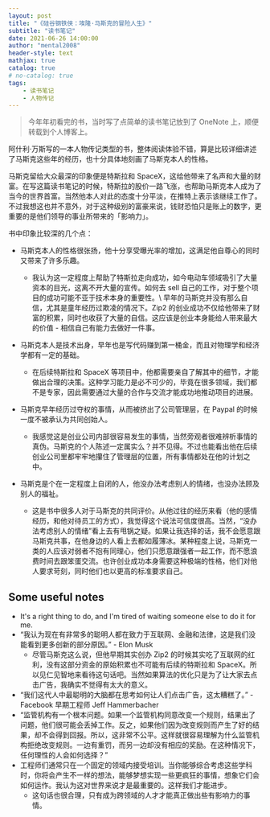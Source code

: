 ```yaml
---
layout: post
title: "《硅谷钢铁侠：埃隆·马斯克的冒险人生》"
subtitle: "读书笔记"
date: 2021-06-26 14:00:00
author: "mental2008"
header-style: text
mathjax: true
catalog: true
# no-catalog: true
tags:
    - 读书笔记
    - 人物传记
---
```


> 今年年初看完的书，当时写了点简单的读书笔记放到了 OneNote 上，顺便转载到个人博客上。

阿什利·万斯写的一本人物传记类型的书，整体阅读体验不错，算是比较详细讲述了马斯克这些年的经历，也十分具体地刻画了马斯克本人的性格。

马斯克留给大众最深的印象便是特斯拉和 SpaceX，这给他带来了名声和大量的财富。在写这篇读书笔记的时候，特斯拉的股价一路飞涨，也帮助马斯克本人成为了当今的世界首富。当然他本人对此的态度十分平淡，在推特上表示该继续工作了。不过我想这也并不意外，对于这种级别的富豪来说，钱财恐怕只是账上的数字，更重要的是他们领导的事业所带来的「影响力」。

书中印象比较深的几个点：

* 马斯克本人的性格很张扬，他十分享受曝光率的增加，这满足他自尊心的同时又带来了许多乐趣。
    * 我认为这一定程度上帮助了特斯拉走向成功，如今电动车领域吸引了大量资本的目光，这离不开大量的宣传。如何去 sell 自己的工作，对于整个项目的成功可能不亚于技术本身的重要性。\\
    早年的马斯克并没有那么自信，尤其是童年经历过欺凌的情况下。Zip2 的创业成功不仅给他带来了财富的积累，同时也收获了大量的自信。这应该是创业本身能给人带来最大的价值 - 相信自己有能力去做好一件事。

* 马斯克本人是技术出身，早年也是写代码赚到第一桶金，而且对物理学和经济学都有一定的基础。
	* 在后续特斯拉和 SpaceX 等项目中，他都需要亲自了解其中的细节，才能做出合理的决策。这种学习能力是必不可少的，毕竟在很多领域，我们都不是专家，因此需要通过大量的合作与交流才能成功地推动项目的进展。

* 马斯克早年经历过夺权的事情，从而被挤出了公司管理层，在 Paypal 的时候一度不被承认为共同创始人。
	* 我感觉这是创业公司内部很容易发生的事情，当然旁观者很难辨析事情的真伪。马斯克的个人陈述一定属实么？并不见得。不过也能看出他在后续创业公司里都牢牢地攥住了管理层的位置，所有事情都处在他的计划之中。

* 马斯克是个在一定程度上自闭的人，他没办法考虑别人的情绪，也没办法顾及别人的福祉。
	* 这是书中很多人对于马斯克的共同评价。从他过往的经历来看（他的感情经历，和他对待员工的方式），我觉得这个说法可信度很高。当然，“没办法考虑别人的情绪”看上去有甩锅之疑。如果让我选择的话，我不会愿意跟马斯克共事，在他身边的人看上去都如履薄冰。某种程度上说，马斯克一类的人应该对弱者不抱有同理心，他们只愿意跟强者一起工作，而不愿浪费时间去跟笨蛋交流。也许创业成功本身需要这种极端的性格，他们对他人要求苛刻，同时他们也以更高的标准要求自己。

## Some useful notes

* It's a right thing to do, and I'm tired of waiting someone else to do it for me.
* “我认为现在有非常多的聪明人都在致力于互联网、金融和法律，这是我们没能看到更多创新的部分原因。” - Elon Musk
    * 尽管马斯克这么说，但他早期其实创办 Zip2 的时候其实吃了互联网的红利，没有这部分资金的原始积累也不可能有后续的特斯拉和 SpaceX。所以见仁见智地来看待这句话吧。当然如果算法的优化只是为了让大家去点击广告，我确实不觉得有太大的意义。
* “我们这代人中最聪明的大脑都在思考如何让人们点击广告，这太糟糕了。” - Facebook 早期工程师 Jeff Hammerbacher
* “监管机构有一个根本问题。如果一个监管机构同意改变一个规则，结果出了问题，他们很可能会丢掉工作。反之，如果他们因为改变规则而产生了好的结果，却不会得到回报。所以，这非常不公平。这样就很容易理解为什么监管机构拒绝改变规则。一边有重罚，而另一边却没有相应的奖励。在这种情况下，任何理性的人会如何选择？”
* 工程师们通常只在一个固定的领域内接受培训。当你能够综合考虑这些学科时，你将会产生不一样的想法，能够梦想实现一些更疯狂的事情，想象它们会如何运作。我认为这对世界来说才是最重要的。这样我们才能进步。
    * 这句话也很合理，只有成为跨领域的人才才能真正做出些有影响力的事情。
